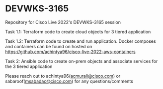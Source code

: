 # DEVWKS-3165
Repository for Cisco Live 2022's DEVWKS-3165 session

Task 1.1: Terraform code to create cloud objects for 3 tiered application 

Task 1.2: Terraform code to create and run application. Docker composes and containers can be found on hosted on https://github.com/achintya96/cisco-live-2022-aws-containers 

Task 2: Ansible code to create on-prem objects and associate services for the 3 tiered application

Please reach out to achintya96(acmurali@cisco.com) or sabaroof(msabadac@cisco.com) for any questions/comments 
